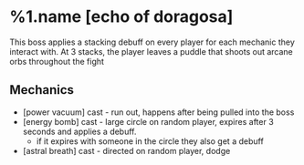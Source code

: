 %1.name [echo of doragosa]
=======
This boss applies a stacking debuff on every player for each mechanic
they interact with. At 3 stacks, the player leaves a puddle that shoots
out arcane orbs throughout the fight

Mechanics
---------
- [power vacuum] cast - run out, happens after being pulled into the boss
- [energy bomb] cast - large circle on random player, expires after 3 seconds and applies a debuff.
    - if it expires with someone in the circle they also get a debuff
- [astral breath] cast - directed on random player, dodge